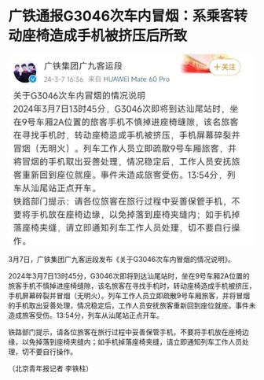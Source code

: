 # 广铁通报G3046次车内冒烟：系乘客转动座椅造成手机被挤压后所致

![3d1d65f7a4a2f8a5e62d50635a04a2b8.jpg](https://raw.githubusercontent.com/qqhsx/qqnews_image/main/2024/03/07/广铁通报G3046次车内冒烟：系乘客转动座椅造成手机被挤压后所致/3d1d65f7a4a2f8a5e62d50635a04a2b8.jpg)

3月7日，广铁集团广九客运段发布《关于G3046次车内冒烟的情况说明》。

2024年3月7日13时45分，G3046次即将到达汕尾站时，坐在9号车厢2A位置的旅客手机不慎掉进座椅缝隙，该名旅客在寻找手机时，转动座椅造成手机被挤压，手机屏幕碎裂并冒烟（无明火）。列车工作人员立即疏散9号车厢旅客，并将冒烟的手机取出妥善处理，情况稳定后，工作人员安抚旅客重新回到座位就座。事件未造成旅客受伤。13:54分，列车从汕尾站正点开车。

铁路部门提示，请各位旅客在旅行过程中妥善保管手机，不要将手机放在座椅边缘，以免掉落到座椅夹缝内；如手机掉落座椅夹缝，请立即通知列车工作人员处理，切不要自行操作。

（北京青年报记者 李铁柱）

